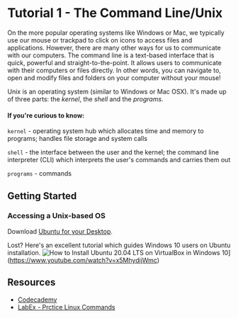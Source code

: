 # Tutorial 1 - The Command Line/Unix

On the more popular operating systems like Windows or Mac, we typically use our mouse or trackpad to click on icons to access files and applications. However, there are many other ways for us to communicate with our computers. The command line is a text-based interface that is quick, powerful and straight-to-the-point. It allows users to communicate with their computers or files directly. In other words, you can navigate to, open and modify files and folders on your computer without your mouse!

Unix is an operating system (similar to Windows or Mac OSX). It's made up of three parts: the <i>kernel</i>, the <i>shell</i> and the <i>programs</i>. 

#### If you're curious to know:

`kernel` - operating system hub which allocates time and memory to programs; handles file storage and system calls

`shell` - the interface between the user and the kernel; the command line interpreter (CLI) which interprets the user's commands and carries them out

`programs` - commands

## Getting Started
### Accessing a Unix-based OS
Download [Ubuntu for your Desktop](https://ubuntu.com/download/desktop).

Lost? Here's an excellent tutorial which guides Windows 10 users on Ubuntu installation.
![How to Install Ubuntu 20.04 LTS on VirtualBox in Windows 10](http://img.youtube.com/vi/x5MhydijWmc/0.jpg)](https://www.youtube.com/watch?v=x5MhydijWmc)


## Resources
* [Codecademy](https://www.codecademy.com/catalog/language/bash)
* [LabEx - Prctice Linux Commands](https://labex.io/courses/linux-basic-commands-practice-online)
